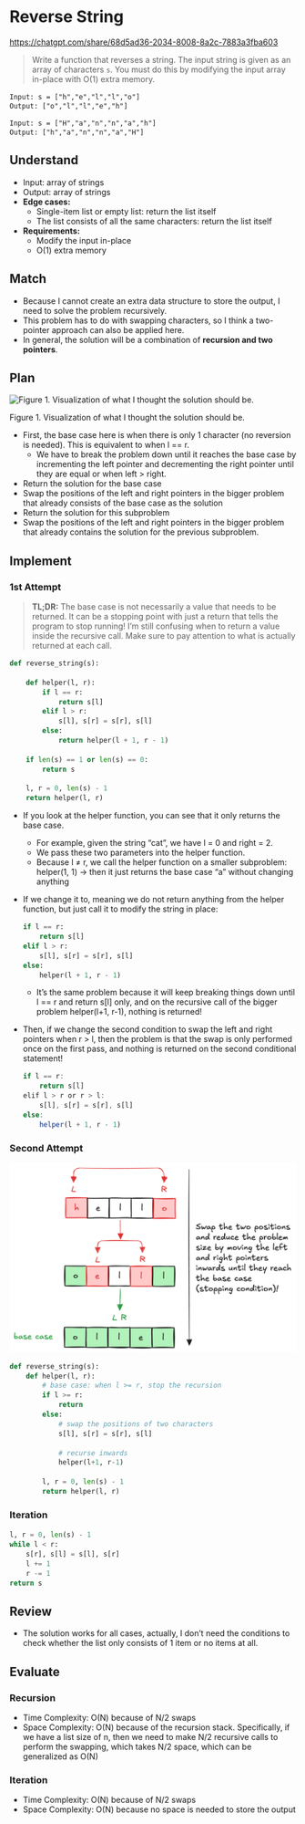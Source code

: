 # Reverse String

https://chatgpt.com/share/68d5ad36-2034-8008-8a2c-7883a3fba603

> Write a function that reverses a string. The input string is given as an array of characters `s`. You must do this by modifying the input array in-place with O(1) extra memory.
> 

```
Input: s = ["h","e","l","l","o"]
Output: ["o","l","l","e","h"]
```

```
Input: s = ["H","a","n","n","a","h"]
Output: ["h","a","n","n","a","H"]
```

## Understand

- Input: array of strings
- Output: array of strings
- **Edge cases:**
    - Single-item list or empty list: return the list itself
    - The list consists of all the same characters: return the list itself
- **Requirements:**
    - Modify the input in-place
    - O(1) extra memory

## Match

- Because I cannot create an extra data structure to store the output, I need to solve the problem recursively.
- This problem has to do with swapping characters, so I think a two-pointer approach can also be applied here.
- In general, the solution will be a combination of **recursion and two pointers**.

## Plan

![Figure 1. Visualization of what I thought the solution should be.](/recursion/image.png)

Figure 1. Visualization of what I thought the solution should be.

- First, the base case here is when there is only 1 character (no reversion is needed). This is equivalent to when l == r.
    - We have to break the problem down until it reaches the base case by incrementing the left pointer and decrementing the right pointer until they are equal or when left > right.
- Return the solution for the base case
- Swap the positions of the left and right pointers in the bigger problem that already consists of the base case as the solution
- Return the solution for this subproblem
- Swap the positions of the left and right pointers in the bigger problem that already contains the solution for the previous subproblem.

## Implement

### 1st Attempt

> **TL;DR:** The base case is not necessarily a value that needs to be returned. It can be a stopping point with just a return that tells the program to stop running! I’m still confusing when to return a value inside the recursive call. Make sure to pay attention to what is actually returned at each call.
> 

```python
def reverse_string(s):

	def helper(l, r):
		if l == r:
			return s[l]
		elif l > r:
			s[l], s[r] = s[r], s[l] 
		else:
			return helper(l + 1, r - 1)
			
	if len(s) == 1 or len(s) == 0:
		return s
	
	l, r = 0, len(s) - 1
	return helper(l, r)
```

- If you look at the helper function, you can see that it only returns the base case.
    - For example, given the string “cat”, we have l = 0 and right = 2.
    - We pass these two parameters into the helper function.
    - Because l ≠ r, we call the helper function on a smaller subproblem: helper(1, 1) → then it just returns the base case “a” without changing anything
- If we change it to, meaning we do not return anything from the helper function, but just call it to modify the string in place:
    
    ```python
    if l == r:
        return s[l]
    elif l > r:
        s[l], s[r] = s[r], s[l] 
    else:
        helper(l + 1, r - 1)
    ```
    
    - It’s the same problem because it will keep breaking things down until l == r and return s[l] only, and on the recursive call of the bigger problem helper(l+1, r-1), nothing is returned!
- Then, if we change the second condition to swap the left and right pointers when r > l, then the problem is that the swap is only performed once on the first pass, and nothing is returned on the second conditional statement!
    
    ```jsx
    if l == r:
        return s[l]
    elif l > r or r > l:
        s[l], s[r] = s[r], s[l] 
    else:
        helper(l + 1, r - 1)
    ```
    

### Second Attempt

![Figure 2. Correct implementation](/recursion/revised_diagram.png)

```python
def reverse_string(s):
	def helper(l, r):
		# base case: when l >= r, stop the recursion
		if l >= r: 
			return
		else:
			# swap the positions of two characters
			s[l], s[r] = s[r], s[l] 
			
			# recurse inwards
			helper(l+1, r-1)
		
		l, r = 0, len(s) - 1
		return helper(l, r)
```

### Iteration

```python
l, r = 0, len(s) - 1
while l < r:
	s[r], s[l] = s[l], s[r]
	l += 1
	r -= 1
return s
```

## Review

- The solution works for all cases, actually, I don’t need the conditions to check whether the list only consists of 1 item or no items at all.

## Evaluate

### Recursion

- Time Complexity: O(N) because of N/2 swaps
- Space Complexity: O(N) because of the recursion stack. Specifically, if we have a list size of n, then we need to make N/2 recursive calls to perform the swapping, which takes N/2 space, which can be generalized as O(N)

### Iteration

- Time Complexity: O(N) because of N/2 swaps
- Space Complexity: O(N) because no space is needed to store the output